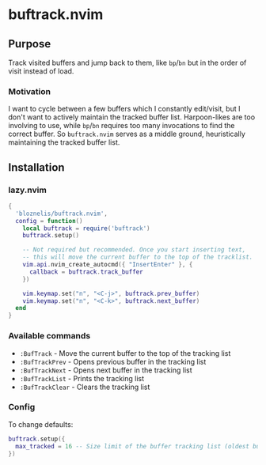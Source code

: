 # buftrack.nvim

## Purpose
Track visited buffers and jump back to them, like `bp`/`bn` but in the order of visit instead of load.

### Motivation
I want to cycle between a few buffers which I constantly edit/visit, but I don't want to actively maintain the tracked buffer list.
Harpoon-likes are too involving to use, while `bp`/`bn` requires too many invocations to find the correct buffer. So `buftrack.nvim`
serves as a middle ground, heuristically maintaining the tracked buffer list.

## Installation
### lazy.nvim
```lua
{
  'bloznelis/buftrack.nvim',
  config = function()
    local buftrack = require('buftrack')
    buftrack.setup()

    -- Not required but recommended. Once you start inserting text,
    -- this will move the current buffer to the top of the tracklist.
    vim.api.nvim_create_autocmd({ "InsertEnter" }, {
      callback = buftrack.track_buffer
    })

    vim.keymap.set("n", "<C-j>", buftrack.prev_buffer)
    vim.keymap.set("n", "<C-k>", buftrack.next_buffer)
  end
}
```

### Available commands
- `:BufTrack` - Move the current buffer to the top of the tracking list
- `:BufTrackPrev` - Opens previous buffer in the tracking list
- `:BufTrackNext` - Opens next buffer in the tracking list
- `:BufTrackList` - Prints the tracking list
- `:BufTrackClear` - Clears the tracking list

### Config
To change defaults:
```lua
buftrack.setup({
  max_tracked = 16 -- Size limit of the buffer tracking list (oldest buffers are dropped)
})
```
